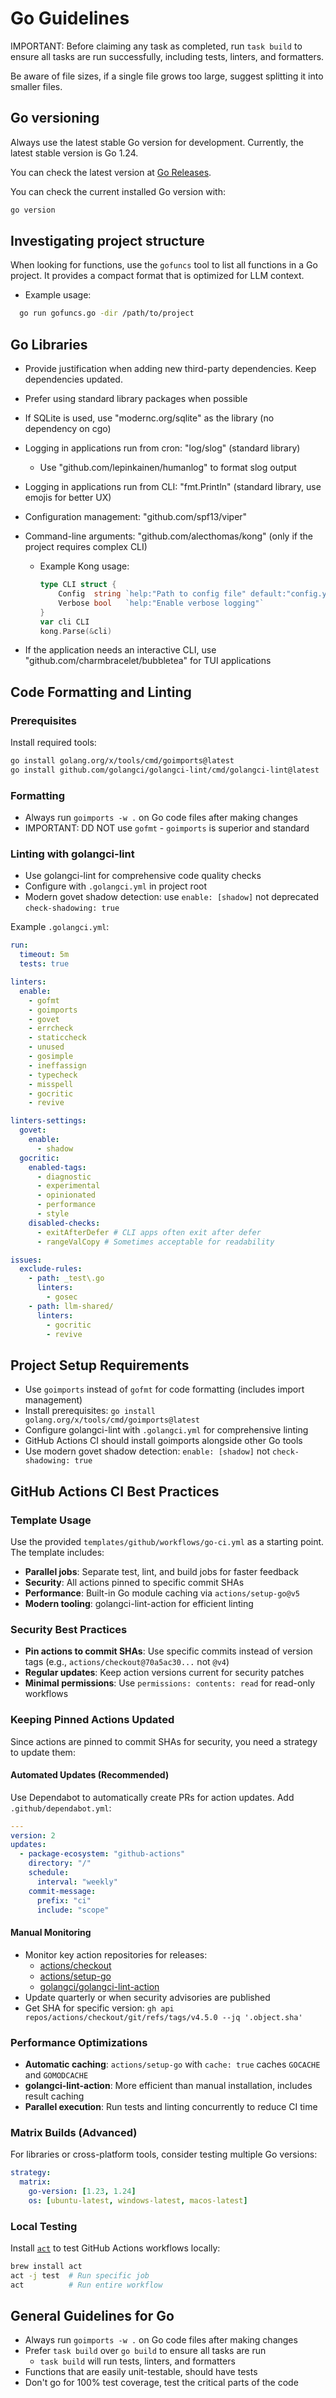 # Go Guidelines

IMPORTANT: Before claiming any task as completed, run `task build` to ensure all tasks are run successfully, including tests, linters, and formatters.

Be aware of file sizes, if a single file grows too large, suggest splitting it into smaller files.  

## Go versioning

Always use the latest stable Go version for development. Currently, the latest stable version is Go 1.24.

You can check the latest version at [Go Releases](https://go.dev/dl/).

You can check the current installed Go version with:

```bash
go version
```

## Investigating project structure

When looking for functions, use the `gofuncs` tool to list all functions in a Go project. It provides a compact format that is optimized for LLM context.

- Example usage:

```bash
  go run gofuncs.go -dir /path/to/project
```

## Go Libraries

- Provide justification when adding new third-party dependencies. Keep dependencies updated.
- Prefer using standard library packages when possible
- If SQLite is used, use "modernc.org/sqlite" as the library (no dependency on cgo)
- Logging in applications run from cron: "log/slog" (standard library)
  - Use "github.com/lepinkainen/humanlog" to format slog output
- Logging in applications run from CLI: "fmt.Println" (standard library, use emojis for better UX)
- Configuration management: "github.com/spf13/viper"
- Command-line arguments: "github.com/alecthomas/kong" (only if the project requires complex CLI)

  - Example Kong usage:

    ```go
    type CLI struct {
        Config  string `help:"Path to config file" default:"config.yaml"`
        Verbose bool   `help:"Enable verbose logging"`
    }
    var cli CLI
    kong.Parse(&cli)
    ```

- If the application needs an interactive CLI, use "github.com/charmbracelet/bubbletea" for TUI applications

## Code Formatting and Linting

### Prerequisites

Install required tools:

```bash
go install golang.org/x/tools/cmd/goimports@latest
go install github.com/golangci/golangci-lint/cmd/golangci-lint@latest
```

### Formatting

- Always run `goimports -w .` on Go code files after making changes
- IMPORTANT: DD NOT use `gofmt` - `goimports` is superior and standard

### Linting with golangci-lint

- Use golangci-lint for comprehensive code quality checks
- Configure with `.golangci.yml` in project root
- Modern govet shadow detection: use `enable: [shadow]` not deprecated `check-shadowing: true`

Example `.golangci.yml`:

```yaml
run:
  timeout: 5m
  tests: true

linters:
  enable:
    - gofmt
    - goimports
    - govet
    - errcheck
    - staticcheck
    - unused
    - gosimple
    - ineffassign
    - typecheck
    - misspell
    - gocritic
    - revive

linters-settings:
  govet:
    enable:
      - shadow
  gocritic:
    enabled-tags:
      - diagnostic
      - experimental
      - opinionated
      - performance
      - style
    disabled-checks:
      - exitAfterDefer # CLI apps often exit after defer
      - rangeValCopy # Sometimes acceptable for readability

issues:
  exclude-rules:
    - path: _test\.go
      linters:
        - gosec
    - path: llm-shared/
      linters:
        - gocritic
        - revive
```

## Project Setup Requirements

- Use `goimports` instead of `gofmt` for code formatting (includes import management)
- Install prerequisites: `go install golang.org/x/tools/cmd/goimports@latest`
- Configure golangci-lint with `.golangci.yml` for comprehensive linting
- GitHub Actions CI should install goimports alongside other Go tools
- Use modern govet shadow detection: `enable: [shadow]` not `check-shadowing: true`

## GitHub Actions CI Best Practices

### Template Usage

Use the provided `templates/github/workflows/go-ci.yml` as a starting point. The template includes:

- **Parallel jobs**: Separate test, lint, and build jobs for faster feedback
- **Security**: All actions pinned to specific commit SHAs
- **Performance**: Built-in Go module caching via `actions/setup-go@v5`
- **Modern tooling**: golangci-lint-action for efficient linting

### Security Best Practices

- **Pin actions to commit SHAs**: Use specific commits instead of version tags (e.g., `actions/checkout@70a5ac30...` not `@v4`)
- **Regular updates**: Keep action versions current for security patches
- **Minimal permissions**: Use `permissions: contents: read` for read-only workflows

### Keeping Pinned Actions Updated

Since actions are pinned to commit SHAs for security, you need a strategy to update them:

#### Automated Updates (Recommended)

Use Dependabot to automatically create PRs for action updates. Add `.github/dependabot.yml`:

```yaml
---
version: 2
updates:
  - package-ecosystem: "github-actions"
    directory: "/"
    schedule:
      interval: "weekly"
    commit-message:
      prefix: "ci"
      include: "scope"
```

#### Manual Monitoring

- Monitor key action repositories for releases:
  - [actions/checkout](https://github.com/actions/checkout/releases)
  - [actions/setup-go](https://github.com/actions/setup-go/releases)  
  - [golangci/golangci-lint-action](https://github.com/golangci/golangci-lint-action/releases)
- Update quarterly or when security advisories are published
- Get SHA for specific version: `gh api repos/actions/checkout/git/refs/tags/v4.5.0 --jq '.object.sha'`

### Performance Optimizations

- **Automatic caching**: `actions/setup-go` with `cache: true` caches `GOCACHE` and `GOMODCACHE`
- **golangci-lint-action**: More efficient than manual installation, includes result caching
- **Parallel execution**: Run tests and linting concurrently to reduce CI time

### Matrix Builds (Advanced)

For libraries or cross-platform tools, consider testing multiple Go versions:

```yaml
strategy:
  matrix:
    go-version: [1.23, 1.24]
    os: [ubuntu-latest, windows-latest, macos-latest]
```

### Local Testing

Install [`act`](https://github.com/nektos/act) to test GitHub Actions workflows locally:

```bash
brew install act
act -j test  # Run specific job
act          # Run entire workflow
```

## General Guidelines for Go

- Always run `goimports -w .` on Go code files after making changes
- Prefer `task build` over `go build` to ensure all tasks are run
  - `task build` will run tests, linters, and formatters
- Functions that are easily unit-testable, should have tests
- Don't go for 100% test coverage, test the critical parts of the code
